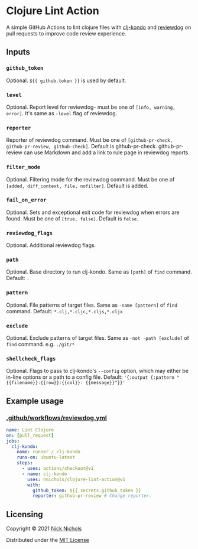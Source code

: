 # Clojure Lint Action

A simple GitHub Actions to lint clojure files with [clj-kondo](https://github.com/clj-kondo/clj-kondo) and [reviewdog](https://github.com/reviewdog/reviewdog) on pull requests to improve
code review experience.

## Inputs

### `github_token`

Optional.
`${{ github.token }}` is used by default.

### `level`

Optional.
Report level for reviewdog- must be one of `[info, warning, error]`.
It's same as `-level` flag of reviewdog.

### `reporter`

Reporter of reviewdog command.
Must be one of `[github-pr-check, github-pr-review, github-check]`.
Default is github-pr-check.
github-pr-review can use Markdown and add a link to rule page in reviewdog reports.

### `filter_mode`

Optional.
Filtering mode for the reviewdog command.
Must be one of `[added, diff_context, file, nofilter]`.
Default is added.

### `fail_on_error`

Optional.
Sets and exceptional exit code for reviewdog when errors are found.
Must be one of `[true, false]`.
Default is `false`.

### `reviewdog_flags`

Optional.
Additional reviewdog flags.

### `path`

Optional.
Base directory to run clj-kondo.
Same as `[path]` of `find` command.
Default: `.`

### `pattern`

Optional.
File patterns of target files.
Same as `-name [pattern]` of `find` command.
Default: `*.clj,*.cljc,*.cljs,*.cljx`

### `exclude`

Optional.
Exclude patterns of target files.
Same as `-not -path [exclude]` of `find` command.
e.g. `./git/*`

### `shellcheck_flags`

Optional.
Flags to pass to clj-kondo's `--config` option, which may either be in-line options or a path to a config file.
Default: `'{:output {:pattern "{{filename}}:{{row}}:{{col}}: {{message}}"}}'`

## Example usage

### [.github/workflows/reviewdog.yml](.github/workflows/reviewdog.yml)

```yml
name: Lint Clojure
on: [pull_request]
jobs:
  clj-kondo:
    name: runner / clj-kondo
    runs-on: ubuntu-latest
    steps:
      - uses: actions/checkout@v1
      - name: clj-kondo
        uses: nnichols/clojure-lint-action@v1
        with:
          github_token: ${{ secrets.github_token }}
          reporter: github-pr-review # Change reporter.
```

## Licensing

Copyright © 2021 [Nick Nichols](https://nnichols.github.io/)

Distributed under the [MIT License](https://github.com/nnichols/clojure-vulnerability-check-action/blob/master/LICENSE)
